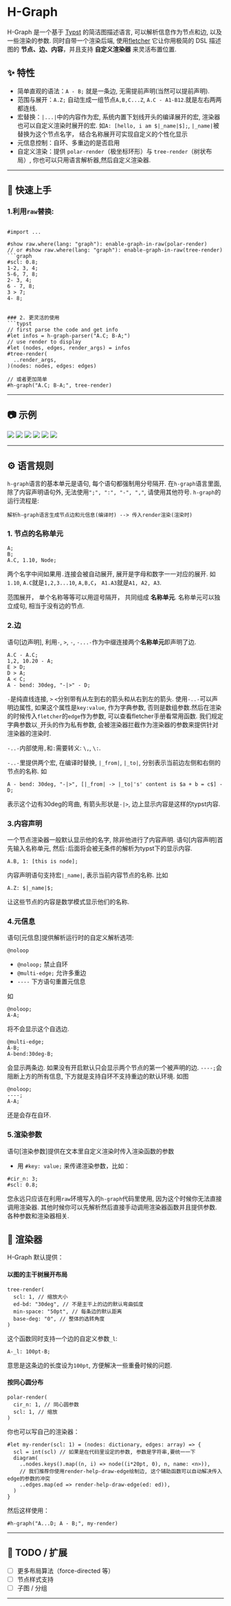 # H-Graph

H-Graph 是一个基于 [Typst](https://typst.app/) 的简洁图描述语言, 可以解析信息作为节点和边, 以及一些渲染的参数. 同时自带一个渲染后端, 使用[fletcher](https://typst.app/universe/package/fletcher)
它让你用极简的 DSL 描述图的 **节点、边、内容**，并且支持 **自定义渲染器** 来灵活布置位置.

## ✨ 特性

* 简单直观的语法：`A - B;` 就是一条边, 无需提前声明(当然可以提前声明).
* 范围与展开：`A.Z;` 自动生成一组节点`A,B,C...Z`, `A.C - A1-B12`.就是左右两两都连线.
* 宏替换：`|...|`中的内容作为宏, 系统内置下划线开头的编译展开的宏, 渲染器也可以自定义渲染时展开的宏. 如`A: [hello, i am $|_name|$];`, `|_name|`被替换为这个节点名字， 结合名称展开可实现自定义的个性化显示
* 元信息控制：自环、多重边的是否启用
* 自定义渲染：提供 `polar-render`（极坐标环形）与 `tree-render`（树状布局）, 你也可以只用语言解析器,然后自定义渲染器.

---
## 🚀 快速上手

### 1.利用`raw`替换:
```typst

#import ...

#show raw.where(lang: "graph"): enable-graph-in-raw(polar-render)
// or #show raw.where(lang: "graph"): enable-graph-in-raw(tree-render)
```graph
#scl: 0.8;
1-2, 3, 4;
5-6, 7, 8;
2- 3, 4;
6 - 7, 8;
3 > 7;
4- 8;
```
```

### 2. 更灵活的使用
```typst
// first parse the code and get info
#let infos = h-graph-parser("A.C; B-A;")
// use render to display
#let (nodes, edges, render_args) = infos
#tree-render(
  ..render_args,
)(nodes: nodes, edges: edges)

// 或者更加简单
#h-graph("A.C; B-A;", tree-render)
```
---
## 📷 示例
![](./img/demo1.png)
![](./img/demo2.png)
![](./img/demo3.png)
![](./img/demo4.png)
![](./img/demo5.png)
![](./img/demo6.png)

---
## ⚙️ 语言规则

`h-graph`语言的基本单元是语句, 每个语句都强制用分号隔开.
在`h-graph`语言里面, 除了内容声明语句外, 无法使用`";", ":", "-", ","`, 请使用其他符号.
`h-graph`的运行流程是:
```
解析h-graph语言生成节点边和元信息(编译时) --> 传入render渲染(渲染时)
```

### 1. 节点的名称单元

```h-graph
A; 
B; 
A.C, 1.10, Node;
```
两个名字中间如果用`.`连接会被自动展开, 展开是字母和数字一一对应的展开.
如`1.10`, `A.C`就是`1,2,3...10`, `A,B,C`， `A1.A3`就是`A1, A2, A3`.

范围展开， 单个名称等等可以用逗号隔开， 共同组成 **名称单元**.
名称单元可以独立成句, 相当于没有边的节点.

### 2.边
语句[边声明],
利用`-`, `>`, `-`, `-...-`作为中缀连接两个**名称单元**即声明了边.
```
A.C - A.C;
1,2, 10.20 - A;
E > D;
D > A;
A < C;
A - bend: 30deg, "-|>" - D;
```
`-`是纯直线连接, `>` `<`分别带有从左到右的箭头和从右到左的箭头.
使用`-..-`可以声明边属性, 如果这个属性是`key:value`, 作为字典参数, 否则是数组参数.然后在渲染的时候传入`fletcher`的`edge`作为参数, 可以查看fletcher手册看常用函数. 我们规定字典参数以`_`开头的作为私有参数, 会被渲染器拦截作为渲染器的参数来提供针对渲染器的渲染时.

`-..-`内部使用`,`和`:`需要转义: `\,`, `\:`.

`-..-`里提供两个宏, 在编译时替换, `|_from|`, `|_to|`, 分别表示当前边左侧和右侧的节点的名称.
如
```
A - bend: 30deg, "-|>", [|_from| -> |_to|'s' content is $a + b = c$] - D;
```
表示这个边有30deg的弯曲, 有箭头形状是`-|>`, 边上显示内容是这样的typst内容.

### 3.内容声明
一个节点渲染器一般默认显示他的名字, 除非他进行了内容声明.
语句[内容声明]首先输入名称单元, 然后`:`后面将会被无条件的解析为typst下的显示内容.
```
A.B, 1: [this is node];
```
内容声明语句支持宏`|_name|`, 表示当前内容节点的名称. 比如
```
A.Z: $|_name|$;
```
让这些节点的内容是数学模式显示他们的名称.

### 4.元信息
语句[元信息]提供解析运行时的自定义解析选项:
```
@noloop
```
* `@noloop;` 禁止自环
* `@multi-edge;` 允许多重边
* `----` 下方语句重置元信息

如
```
@noloop;
A-A;
```
将不会显示这个自选边.
```
@multi-edge;
A-B;
A-bend:30deg-B;
```
会显示两条边.
如果没有开启默认只会显示两个节点的第一个被声明的边.
`----;`会阻断上方的所有信息, 下方就是支持自环不支持重边的默认环境.
如图
```
@noloop;
----;
A-A;
```
还是会存在自环.


### 5.渲染参数
语句[渲染参数]提供在文本里自定义渲染时传入渲染函数的参数
* 用 `#key: value;` 来传递渲染参数，比如：
```typst
#cir_n: 3;
#scl: 0.8;
```
您永远只应该在利用`raw`环境写入的`h-graph`代码里使用, 因为这个时候你无法直接调用渲染器. 其他时候你可以先解析然后直接手动调用渲染器函数并且提供参数.
各种参数和渲染器相关.


## 🎨 渲染器

H-Graph 默认提供：

#### 以图的主干树展开布局
```
tree-render(
  scl: 1, // 缩放大小
  ed-bd: "30deg", // 不是主干上的边的默认弯曲弧度
  min-space: "50pt", // 每条边的默认距离
  base-deg: "0", // 整体的选转角度
)
```
这个函数同时支持一个边的自定义参数`_l`:
```h-graph
A-_l: 100pt-B;
```
意思是这条边的长度设为`100pt`, 方便解决一些重叠时候的问题.

#### 按同心圆分布
```
polar-render(
  cir_n: 1, // 同心圆参数
  scl: 1, // 缩放
)
```

你也可以写自己的渲染器：

```typst
#let my-render(scl: 1) = (nodes: dictionary, edges: array) => {
  scl = int(scl) // 如果是在代码里设定的参数, 参数是字符串,要统一一下
  diagram(
    ..nodes.keys().map((n, i) => node((i*20pt, 0), n, name: <n>)),
    // 我们推荐你使用render-help-draw-edge绘制边, 这个辅助函数可以自动解决传入edge的参数的冲突
    ..edges.map(ed => render-help-draw-edge(ed: ed)), 
  )
}
```

然后这样使用：

```typst
#h-graph("A...D; A - B;", my-render)
```

---

## 📌 TODO / 扩展

* [ ] 更多布局算法（force-directed 等）
* [ ] 节点样式支持
* [ ] 子图 / 分组

---